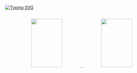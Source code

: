 [![Typing SVG](https://readme-typing-svg.herokuapp.com?vCenter=true&multiline=true&width=700&lines=Hi+my+name+is+Ben,+welcome+to+my+Github+profile!++++++++++++++++)](https://git.io/typing-svg)

## 
<p align="center">
<a href="https://github.com/benwato">
  <img height="160em" width="45%" src="https://github-readme-stats-eight-theta.vercel.app/api?username=benwato&show_icons=true&theme=algolia&include_all_commits=true&count_private=true"/>
  <img height="160em" width="45%" src="https://github-readme-stats-eight-theta.vercel.app/api/top-langs/?username=benwato&layout=compact&langs_count=8&theme=algolia"/>
</a>
</p>
